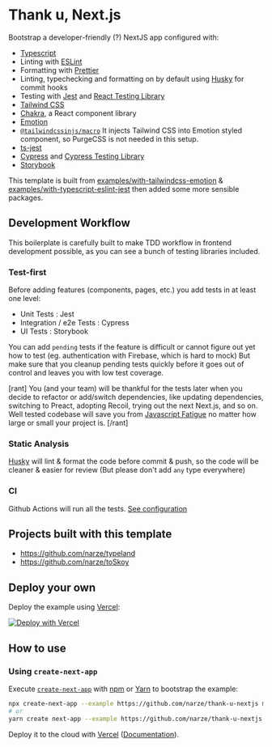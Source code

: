 # Thank u, Next.js

Bootstrap a developer-friendly (?) NextJS app configured with:

- [Typescript](https://www.typescriptlang.org/)
- Linting with [ESLint](https://eslint.org/)
- Formatting with [Prettier](https://prettier.io/)
- Linting, typechecking and formatting on by default using [Husky](https://github.com/typicode/husky) for commit hooks
- Testing with [Jest](https://jestjs.io/) and [React Testing Library](https://testing-library.com/docs/react-testing-library/intro)
- [Tailwind CSS](https://tailwindcss.com)
- [Chakra](https://chakra-ui.com), a React component library
- [Emotion](https://emotion.sh)
- [`@tailwindcssinjs/macro`](https://github.com/Arthie/tailwindcssinjs) It injects Tailwind CSS into Emotion styled component, so PurgeCSS is not needed in this setup.
- [ts-jest](https://github.com/kulshekhar/ts-jest)
- [Cypress](http://cypress.io/) and [Cypress Testing Library](https://github.com/testing-library/cypress-testing-library)
- [Storybook](https://storybook.js.org)

This template is built from [examples/with-tailwindcss-emotion](https://github.com/vercel/next.js/blob/canary/examples/with-tailwindcss-emotion/README.md) & [examples/with-typescript-eslint-jest](https://github.com/vercel/next.js/blob/canary/examples/with-typescript-eslint-jest/README.md) then added some more sensible packages.

## Development Workflow

This boilerplate is carefully built to make TDD workflow in frontend development possible, as you can see a bunch of testing libraries included.

### Test-first

Before adding features (components, pages, etc.) you add tests in at least one level:

- Unit Tests : Jest
- Integration / e2e Tests : Cypress
- UI Tests : Storybook

You can add `pending` tests if the feature is difficult or cannot figure out yet how to test (eg. authentication with Firebase, which is hard to mock)
But make sure that you cleanup pending tests quickly before it goes out of control and leaves you with low test coverage.

[rant]
You (and your team) will be thankful for the tests later when you decide to refactor or add/switch dependencies, like updating dependencies, switching to Preact, adopting Recoil, trying out the next Next.js, and so on.
Well tested codebase will save you from [Javascript Fatigue](https://hackernoon.com/how-it-feels-to-learn-javascript-in-2016-d3a717dd577f) no matter how large or small your project is.
[/rant]

### Static Analysis

[Husky](https://github.com/typicode/husky) will lint & format the code before commit & push, so the code will be cleaner & easier for review (But please don't add `any` type everywhere)

### CI

Github Actions will run all the tests. [See configuration](./.github/workflows/nodejs.yml)

## Projects built with this template

- https://github.com/narze/typeland
- https://github.com/narze/toSkoy

## Deploy your own

Deploy the example using [Vercel](https://vercel.com):

[![Deploy with Vercel](https://vercel.com/button)](https://vercel.com/import/project?template=https://github.com/narze/thank-u-nextjs)

## How to use

### Using `create-next-app`

Execute [`create-next-app`](https://github.com/vercel/next.js/tree/canary/packages/create-next-app) with [npm](https://docs.npmjs.com/cli/init) or [Yarn](https://yarnpkg.com/lang/en/docs/cli/create/) to bootstrap the example:

```bash
npx create-next-app --example https://github.com/narze/thank-u-nextjs my-app
# or
yarn create next-app --example https://github.com/narze/thank-u-nextjs my-app
```

Deploy it to the cloud with [Vercel](https://vercel.com/import?filter=next.js&utm_source=github&utm_medium=readme&utm_campaign=next-example) ([Documentation](https://nextjs.org/docs/deployment)).
